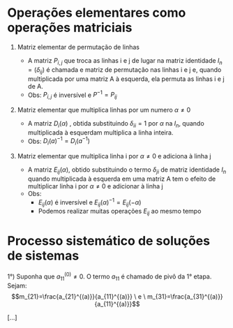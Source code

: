 # Operações elementares como operações matriciais

1. Matriz elementar de permutação de linhas
	 - A matriz $P_{i,j}$ que troca as linhas i e j de lugar na matriz identidade $I_{n}= (\delta_{ij})$ é chamada e matriz de permutação nas linhas i e j e, quando multiplicada por uma matriz A à esquerda, ela permuta as linhas i e j de A.
	 - Obs: $P_{i,j}$ é inversível e $P^{-1} = P_{ij}$ 

2. Matriz elementar que multiplica linhas por um numero $\alpha \neq 0$
	- A matriz $D_{i}(\alpha)$ , obtida substituindo $\delta_{ii} = 1$  por $\alpha$ na $I_n$, quando multiplicada à esquerdam multiplica a linha inteira.
	- Obs: $D_{i}(a)^{-1} = D_{i}(a^{-1})$
	
3. Matriz elementar que multiplica linha i por $\alpha \neq 0$ e adiciona à linha j
	- A matriz $E_{ij}(\alpha)$, obtido substituindo o termo $\delta_{ji}$ de matriz identidade $I_{n}$ quando multiplicada à esquerda em uma matriz A tem o efeito de  multiplicar linha i por $\alpha \neq 0$ e adicionar à linha j
	- Obs: 
		- $E_{ij}(\alpha)$ é inversível e $E_{ij}(\alpha)^{-1} = E_{ij}(-\alpha)$ 
		- Podemos realizar muitas operações $E_{ij}$ ao mesmo tempo

# Processo sistemático de soluções de sistemas
1°) Suponha que $a_{11}^{(0)} \neq 0$. O termo  $a_{11}$ é chamado de pivô da 1° etapa.
Sejam:
$$m_{21}=\frac{a_{21}^{(a)}}{a_{11}^{(a)}} \ e \  m_{31}=\frac{a_{31}^{(a)}}{a_{11}^{(a)}}$$

[...]
